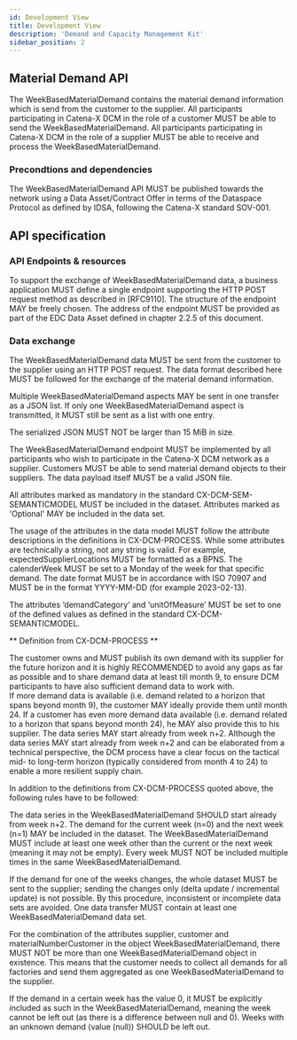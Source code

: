 ```yaml
---
id: Development View
title: Development View
description: 'Demand and Capacity Management Kit'
sidebar_position: 2
---
```


## Material Demand API

The WeekBasedMaterialDemand contains the material demand information which is send from the customer to the supplier.
All participants participating in Catena-X DCM in the role of a customer MUST be able to send the WeekBasedMaterialDemand. All participants participating in Catena-X DCM in the role of a supplier MUST be able to receive and process the WeekBasedMaterialDemand.

### Precondtions and dependencies

The WeekBasedMaterialDemand API MUST be published towards the network using a Data Asset/Contract Offer in terms of the Dataspace Protocol as defined by IDSA, following the Catena-X standard SOV-001. 

## API specification

### API Endpoints & resources

To support the exchange of WeekBasedMaterialDemand data, a business application MUST define a single endpoint supporting the HTTP POST request method as described in [RFC9110]. The structure of the endpoint MAY be freely chosen. The address of the endpoint MUST be provided as part of the EDC Data Asset defined in chapter 2.2.5 of this document.

### Data exchange

The WeekBasedMaterialDemand data MUST be sent from the customer to the supplier using an HTTP POST request. The data format described here MUST be followed for the exchange of the material demand information.

Multiple WeekBasedMaterialDemand aspects MAY be sent in one transfer as a JSON list. If only one WeekBasedMaterialDemand aspect is transmitted, it MUST still be sent as a list with one entry.

The serialized JSON MUST NOT be larger than 15 MiB in size.

The WeekBasedMaterialDemand endpoint MUST be implemented by all participants who wish to participate in the Catena-X DCM network as a supplier. Customers MUST be able to send material demand objects to their suppliers.
The data payload itself MUST be a valid JSON file.

All attributes marked as mandatory in the standard CX-DCM-SEM-SEMANTICMODEL MUST be included in the dataset. Attributes marked as 'Optional' MAY be included in the data set.

The usage of the attributes in the data model MUST follow the attribute descriptions in the definitions in CX-DCM-PROCESS. While some attributes are technically a string, not any string is valid. For example, expectedSupplierLocations MUST be formatted as a BPNS.
The calenderWeek MUST be set to a Monday of the week for that specific demand. The date format MUST be in accordance with ISO 70907 and MUST be in the format YYYY-MM-DD (for example 2023-02-13).

The attributes ‘demandCategory’ and ‘unitOfMeasure’ MUST be set to one of the defined values as defined in the standard CX-DCM-SEMANTICMODEL.

** Definition from CX-DCM-PROCESS **

The customer owns and MUST publish its own demand with its supplier for the future horizon and it is highly RECOMMENDED to avoid any gaps as far as possible and to share demand data at least till month 9, to ensure DCM participants to have also sufficient demand data to work with.  
If more demand data is available (i.e. demand related to a horizon that spans beyond month 9), the customer MAY ideally provide them until month 24. If a customer has even more demand data available (i.e. demand related to a horizon that spans beyond month 24), he MAY also provide this to his supplier. 
The data series MAY start already from week n+2.
Although the data series MAY start already from week n+2 and can be elaborated from a technical perspective, the DCM process have a clear focus on the tactical mid- to long-term horizon (typically considered from month 4 to 24) to enable a more resilient supply chain.

In addition to the definitions from CX-DCM-PROCESS quoted above, the following rules have to be followed:

The data series in the WeekBasedMaterialDemand SHOULD start already from week n+2.
The demand for the current week (n=0) and the next week (n=1) MAY be included in the dataset. The WeekBasedMaterialDemand MUST include at least one week other than the current or the next week (meaning it may not be empty). Every week MUST NOT be included multiple times in the same WeekBasedMaterialDemand.

If the demand for one of the weeks changes, the whole dataset MUST be sent to the supplier; sending the changes only (delta update / incremental update) is not possible. By this procedure, inconsistent or incomplete data sets are avoided. One data transfer MUST contain at least one WeekBasedMaterialDemand data set.

For the combination of the attributes supplier, customer and materialNumberCustomer in the object WeekBasedMaterialDemand, there MUST NOT be more than one WeekBasedMaterialDemand object in existence. This means that the customer needs to collect all demands for all factories and send them aggregated as one WeekBasedMaterialDemand to the supplier.

If the demand in a certain week has the value 0, it MUST be explicitly included as such in the WeekBasedMaterialDemand, meaning the week cannot be left out (as there is a difference between null and 0). Weeks with an unknown demand (value (null)) SHOULD be left out.

